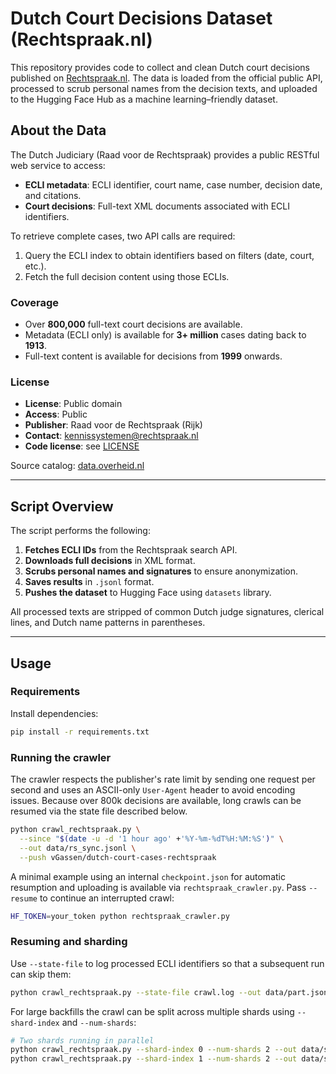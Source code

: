 # Dutch Court Decisions Dataset (Rechtspraak.nl)

This repository provides code to collect and clean Dutch court decisions published on [Rechtspraak.nl](http://www.rechtspraak.nl/Uitspraken-en-Registers/Uitspraken/Open-Data/Pages/default.aspx). The data is loaded from the official public API, processed to scrub personal names from the decision texts, and uploaded to the Hugging Face Hub as a machine learning–friendly dataset.

## About the Data

The Dutch Judiciary (Raad voor de Rechtspraak) provides a public RESTful web service to access:

- **ECLI metadata**: ECLI identifier, court name, case number, decision date, and citations.
- **Court decisions**: Full-text XML documents associated with ECLI identifiers.

To retrieve complete cases, two API calls are required:
1. Query the ECLI index to obtain identifiers based on filters (date, court, etc.).
2. Fetch the full decision content using those ECLIs.

### Coverage

- Over **800,000** full-text court decisions are available.
- Metadata (ECLI only) is available for **3+ million** cases dating back to **1913**.
- Full-text content is available for decisions from **1999** onwards.

### License

- **License**: Public domain
- **Access**: Public
- **Publisher**: Raad voor de Rechtspraak (Rijk)
- **Contact**: [kennissystemen@rechtspraak.nl](mailto:kennissystemen@rechtspraak.nl)
- **Code license**: see [LICENSE](LICENSE)

Source catalog: [data.overheid.nl](https://data.overheid.nl)

---

## Script Overview

The script performs the following:

1. **Fetches ECLI IDs** from the Rechtspraak search API.
2. **Downloads full decisions** in XML format.
3. **Scrubs personal names and signatures** to ensure anonymization.
4. **Saves results** in `.jsonl` format.
5. **Pushes the dataset** to Hugging Face using `datasets` library.

All processed texts are stripped of common Dutch judge signatures, clerical lines, and Dutch name patterns in parentheses.

---

## Usage

### Requirements

Install dependencies:

```bash
pip install -r requirements.txt
```

### Running the crawler

The crawler respects the publisher's rate limit by sending one request per second and uses an ASCII-only `User-Agent` header to avoid encoding issues. Because over 800k decisions are available, long crawls can be resumed via the state file described below.

```bash
python crawl_rechtspraak.py \
  --since "$(date -u -d '1 hour ago' +'%Y-%m-%dT%H:%M:%S')" \
  --out data/rs_sync.jsonl \
  --push vGassen/dutch-court-cases-rechtspraak
```

A minimal example using an internal `checkpoint.json` for automatic resumption
and uploading is available via `rechtspraak_crawler.py`. Pass `--resume` to
continue an interrupted crawl:

```bash
HF_TOKEN=your_token python rechtspraak_crawler.py
```

### Resuming and sharding

Use `--state-file` to log processed ECLI identifiers so that a subsequent run
can skip them:

```bash
python crawl_rechtspraak.py --state-file crawl.log --out data/part.jsonl
```

For large backfills the crawl can be split across multiple shards using
`--shard-index` and `--num-shards`:

```bash
# Two shards running in parallel
python crawl_rechtspraak.py --shard-index 0 --num-shards 2 --out data/s0.jsonl
python crawl_rechtspraak.py --shard-index 1 --num-shards 2 --out data/s1.jsonl
```
